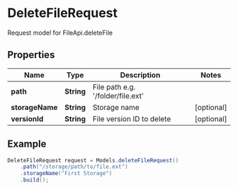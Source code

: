 # DeleteFileRequest

Request model for FileApi.deleteFile

## Properties

Name | Type | Description | Notes
---- | ---- | ----------- | -----
**path** | **String**| File path e.g. '/folder/file.ext' |
**storageName** | **String**| Storage name | [optional]
**versionId** | **String**| File version ID to delete | [optional]

## Example
```java
DeleteFileRequest request = Models.deleteFileRequest()
    .path("/storage/path/to/file.ext")
    .storageName("First Storage")
    .build();
```

